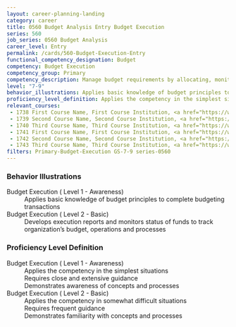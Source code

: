 ```yaml
---
layout: career-planning-landing
category: career
title: 0560 Budget Analysis Entry Budget Execution
series: 560
job_series: 0560 Budget Analysis
career_level: Entry
permalink: /cards/560-Budget-Execution-Entry
functional_competency_designation: Budget
competency: Budget Execution
competency_group: Primary
competency_description: Manage budget requirements by allocating, monitoring and analyzing budgets in compliance with statutory-regulatory guidance
level: "7-9"
behavior_illustrations: Applies basic knowledge of budget principles to complete budgeting transactions ? Develops execution reports and monitors status of funds to track organization’s budget, operations and processes
proficiency_level_definition: Applies the competency in the simplest situations ? Requires close and extensive guidance ? Demonstrates awareness of concepts and processes ? Applies the competency in somewhat difficult situations ? Requires frequent guidance ? Demonstrates familiarity with concepts and processes
relevant_courses: 
 - 1738 First Course Name, First Course Institution, <a href="https://www.cfo.gov">www.cfo.gov</a>
 - 1739 Second Course Name, Second Course Institution, <a href="https://www.cfo.gov">www.cfo.gov</a>
 - 1740 Third Course Name, Third Course Institution, <a href="https://www.cfo.gov">www.cfo.gov</a>
 - 1741 First Course Name, First Course Institution, <a href="https://www.cfo.gov">www.cfo.gov</a>
 - 1742 Second Course Name, Second Course Institution, <a href="https://www.cfo.gov">www.cfo.gov</a>
 - 1743 Third Course Name, Third Course Institution, <a href="https://www.cfo.gov">www.cfo.gov</a>
filters: Primary-Budget-Execution GS-7-9 series-0560
---
```


<div class="desktop:grid-col-6 margin-y-205">
  <div class="border-top-05 bg-white padding-2 shadow-5 height-full members-hover border-1px border-gray-30 border-top-orange radius-lg">
    <h3>Behavior Illustrations</h3>
    <dl class="text-base"><dt>Budget Execution ( Level 1 - Awareness)</dt><dd>Applies basic knowledge of budget principles to complete budgeting transactions</dd><dt>Budget Execution ( Level 2 - Basic)</dt><dd>Develops execution reports and monitors status of funds to track organization’s budget, operations and processes</dd></dl>
  </div>
</div>
<div class="desktop:grid-col-6 margin-y-205">
  <div class="border-top-05 bg-white padding-2 shadow-5 height-full members-hover border-1px border-gray-30 border-top-orange radius-lg">
    <h3>Proficiency Level Definition</h3>
    <dl class="text-base"><dt>Budget Execution ( Level 1 - Awareness)</dt><dd>Applies the competency in the simplest situations </dd><dd> Requires close and extensive guidance </dd><dd> Demonstrates awareness of concepts and processes</dd><dt>Budget Execution ( Level 2 - Basic)</dt><dd>Applies the competency in somewhat difficult situations </dd><dd> Requires frequent guidance </dd><dd> Demonstrates familiarity with concepts and processes</dd></dl>
  </div>
</div>